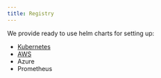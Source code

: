 ```yaml
---
title: Registry
---
```


We provide ready to use helm charts for setting up:

- [Kubernetes](/registry/kubernetes)
- [AWS](/registry/aws)
- Azure
- Prometheus

